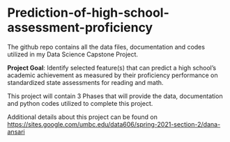 # Prediction-of-high-school-assessment-proficiency
The github repo contains all the data files, documentation and codes utilized in my Data Science Capstone Project.

**Project Goal**: Identify selected feature(s) that can predict a high school’s academic achievement as measured by their proficiency performance on standardized state assessments for reading and math. 

This project will contain 3 Phases that will provide the data, documentation and python codes utilized to complete this project.

Additional details about this project can be found on https://sites.google.com/umbc.edu/data606/spring-2021-section-2/dana-ansari
